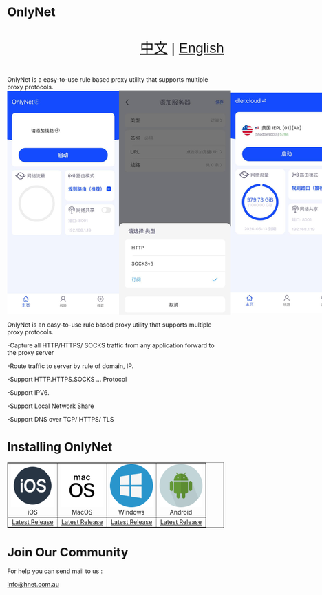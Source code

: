# OnlyNet 
<div style="width: 100%; overflow: hidden; font-family: sans-serif; font-size: 32px; line-height: 3;"> <span style="float: right;"> <a href="#">中文</a> | <a href="https://github.com/onlynet-dev/onlynet/edit/main">English</a> </span> </div>
<br />
OnlyNet is a easy-to-use rule based proxy utility that supports multiple proxy protocols.
<div style="display: flex; align-items: center;"> 
  <img src="https://github.com/onlynet-dev/onlynet/blob/main/docs/icon/app-1.jpg?raw=true" alt="image" style="width:260px;" /> 
  <img src="https://github.com/onlynet-dev/onlynet/blob/main/docs/icon/app-2.jpg?raw=true" alt="image" style="width:260px;" /> 
  <img src="https://github.com/onlynet-dev/onlynet/blob/main/docs/icon/app-3.jpg?raw=true" alt="image" style="width:260px;" /> 
</div>

OnlyNet is an easy-to-use rule based proxy utility that supports multiple proxy protocols.

-Capture all HTTP/HTTPS/ SOCKS traffic from any application forward to the proxy server

-Route traffic to server by rule of domain, IP.

-Support HTTP.HTTPS.SOCKS … Protocol

-Support IPV6.

-Support Local Network Share

-Support DNS over TCP/ HTTPS/ TLS


# Installing OnlyNet

<table border="1" cellspacing="0" cellpadding="10"> 
	<tr> <td align="center"> <img src="https://raw.githubusercontent.com/onlynet-dev/onlynet/4349b558fedb34a825e713df5295c37702a524c4/docs/icon/ios.svg" alt="iOS" style="width:100px;"><br> iOS </td> 
		<td align="center"> <img src="https://raw.githubusercontent.com/onlynet-dev/onlynet/4349b558fedb34a825e713df5295c37702a524c4/docs/icon/macos.svg" alt="MacOS" style="width:100px;"><br> MacOS </td>
		<td align="center"> <img src="https://raw.githubusercontent.com/onlynet-dev/onlynet/4349b558fedb34a825e713df5295c37702a524c4/docs/icon/windows.svg" alt="Windows" style="width:100px;"><br> Windows </td> 
		<td align="center"> <img src="https://raw.githubusercontent.com/onlynet-dev/onlynet/4349b558fedb34a825e713df5295c37702a524c4/docs/icon/android.svg" alt="Android" style="width:100px;"><br> Android </td> 
  </tr>
	<tr> 
    <td align="center"> <a href="https://apps.apple.com/au/app/onlynet/id6502987522" target="_blank">Latest Release</a> </td> 
	  <td align="center"> <a href="https://apps.apple.com/au/app/onlynet/id6502987522" target="_blank">Latest Release</a> </td> 
	  <td align="center"> <a href="https://github.com/onlynet-dev/onlynet/raw/refs/heads/main/download/OnlyNet.exe?download=" target="_blank">Latest Release</a> </td> 
	  <td align="center"> <a href="https://github.com/onlynet-dev/onlynet/raw/refs/heads/main/download/OnlyNet.apk?download=" target="_blank">Latest Release</a> </td> 
  </tr> 
</table>

# Join Our Community
 
  For help you can send mail to us : <p> <a href="mailto:info@hnet.com.au">info@hnet.com.au</a> </p>


<br />
<br />
<br />
<br />
<br />



  

